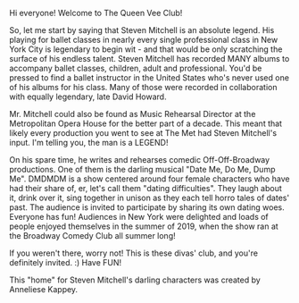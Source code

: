 Hi everyone! Welcome to The Queen Vee Club! 

So, let me start by saying that Steven Mitchell is an absolute legend. His playing for ballet classes in nearly every single professional class in New York City is legendary to begin wit - and that would be only scratching the surface of his endless talent. Steven Mitchell has recorded MANY albums to accompany ballet classes, children, adult and professional. You'd be pressed to find a ballet instructor in the United States who's never used one of his albums for his class. Many of those were recorded in collaboration with equally legendary, late David Howard. 

Mr. Mitchell could also be found as Music Rehearsal Director at the Metropolitan Opera House for the better part of a decade. This meant that likely every production you went to see at The Met had Steven Mitchell's input. I'm telling you, the man is a LEGEND! 

On his spare time, he writes and rehearses comedic Off-Off-Broadway productions. One of them is the darling musical "Date Me, Do Me, Dump Me". DMDMDM is a show centered around four female characters who have had their share of, er, let's call them "dating difficulties". They laugh about it, drink over it, sing together in unison as they each tell horro tales of dates' past. The audience is invited to participate by sharing its own dating woes. Everyone has fun! Audiences in New York were delighted and loads of people enjoyed themselves in the summer of 2019, when the show ran at the Broadway Comedy Club all summer long! 

If you weren't there, worry not! This is these divas' club, and you're definitely invited. :) Have FUN! 

This "home" for Steven Mitchell's darling characters was created by Anneliese Kappey. 


